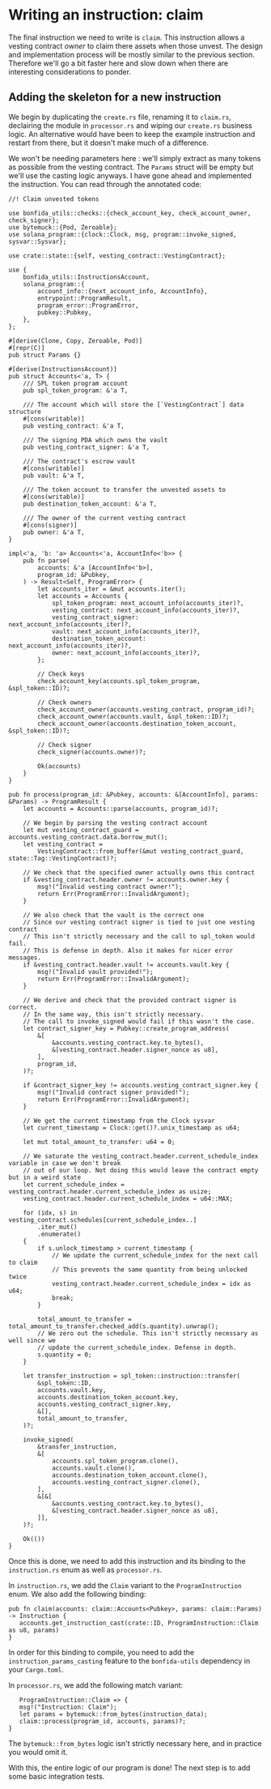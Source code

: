 # Writing an instruction: claim

The final instruction we need to write is `claim`.
This instruction allows a vesting contract _owner_ to claim there assets when those unvest.
The design and implementation process will be mostly similar to the previous section.
Therefore we'll go a bit faster here and slow down when there are interesting considerations to ponder.

## Adding the skeleton for a new instruction

We begin by duplicating the `create.rs` file, renaming it to `claim.rs`, declairing the module in `processor.rs` and wiping our `create.rs` business logic.
An alternative would have been to keep the example instruction and restart from there, but it doesn't make much of a difference.

We won't be needing parameters here : we'll simply extract as many tokens as possible from the vesting contract.
The `Params` struct will be empty but we'll use the casting logic anyways.
I have gone ahead and implemented the instruction.
You can read through the annotated code:

```rust,noplayground
//! Claim unvested tokens

use bonfida_utils::checks::{check_account_key, check_account_owner, check_signer};
use bytemuck::{Pod, Zeroable};
use solana_program::{clock::Clock, msg, program::invoke_signed, sysvar::Sysvar};

use crate::state::{self, vesting_contract::VestingContract};

use {
    bonfida_utils::InstructionsAccount,
    solana_program::{
        account_info::{next_account_info, AccountInfo},
        entrypoint::ProgramResult,
        program_error::ProgramError,
        pubkey::Pubkey,
    },
};

#[derive(Clone, Copy, Zeroable, Pod)]
#[repr(C)]
pub struct Params {}

#[derive(InstructionsAccount)]
pub struct Accounts<'a, T> {
    /// SPL token program account
    pub spl_token_program: &'a T,

    /// The account which will store the [`VestingContract`] data structure
    #[cons(writable)]
    pub vesting_contract: &'a T,

    /// The signing PDA which owns the vault
    pub vesting_contract_signer: &'a T,

    /// The contract's escrow vault
    #[cons(writable)]
    pub vault: &'a T,

    /// The token account to transfer the unvested assets to
    #[cons(writable)]
    pub destination_token_account: &'a T,

    /// The owner of the current vesting contract
    #[cons(signer)]
    pub owner: &'a T,
}

impl<'a, 'b: 'a> Accounts<'a, AccountInfo<'b>> {
    pub fn parse(
        accounts: &'a [AccountInfo<'b>],
        program_id: &Pubkey,
    ) -> Result<Self, ProgramError> {
        let accounts_iter = &mut accounts.iter();
        let accounts = Accounts {
            spl_token_program: next_account_info(accounts_iter)?,
            vesting_contract: next_account_info(accounts_iter)?,
            vesting_contract_signer: next_account_info(accounts_iter)?,
            vault: next_account_info(accounts_iter)?,
            destination_token_account: next_account_info(accounts_iter)?,
            owner: next_account_info(accounts_iter)?,
        };

        // Check keys
        check_account_key(accounts.spl_token_program, &spl_token::ID)?;

        // Check owners
        check_account_owner(accounts.vesting_contract, program_id)?;
        check_account_owner(accounts.vault, &spl_token::ID)?;
        check_account_owner(accounts.destination_token_account, &spl_token::ID)?;

        // Check signer
        check_signer(accounts.owner)?;

        Ok(accounts)
    }
}

pub fn process(program_id: &Pubkey, accounts: &[AccountInfo], params: &Params) -> ProgramResult {
    let accounts = Accounts::parse(accounts, program_id)?;

    // We begin by parsing the vesting contract account
    let mut vesting_contract_guard = accounts.vesting_contract.data.borrow_mut();
    let vesting_contract =
        VestingContract::from_buffer(&mut vesting_contract_guard, state::Tag::VestingContract)?;

    // We check that the specified owner actually owns this contract
    if &vesting_contract.header.owner != accounts.owner.key {
        msg!("Invalid vesting contract owner!");
        return Err(ProgramError::InvalidArgument);
    }

    // We also check that the vault is the correct one
    // Since our vesting contract signer is tied to just one vesting contract
    // This isn't strictly necessary and the call to spl_token would fail.
    // This is defense in depth. Also it makes for nicer error messages.
    if &vesting_contract.header.vault != accounts.vault.key {
        msg!("Invalid vault provided!");
        return Err(ProgramError::InvalidArgument);
    }

    // We derive and check that the provided contract signer is correct.
    // In the same way, this isn't strictly necessary.
    // The call to invoke_signed would fail if this wasn't the case.
    let contract_signer_key = Pubkey::create_program_address(
        &[
            &accounts.vesting_contract.key.to_bytes(),
            &[vesting_contract.header.signer_nonce as u8],
        ],
        program_id,
    )?;

    if &contract_signer_key != accounts.vesting_contract_signer.key {
        msg!("Invalid contract signer provided!");
        return Err(ProgramError::InvalidArgument);
    }

    // We get the current timestamp from the Clock sysvar
    let current_timestamp = Clock::get()?.unix_timestamp as u64;

    let mut total_amount_to_transfer: u64 = 0;

    // We saturate the vesting_contract.header.current_schedule_index variable in case we don't break
    // out of our loop. Not doing this would leave the contract empty but in a weird state
    let current_schedule_index = vesting_contract.header.current_schedule_index as usize;
    vesting_contract.header.current_schedule_index = u64::MAX;

    for (idx, s) in vesting_contract.schedules[current_schedule_index..]
        .iter_mut()
        .enumerate()
    {
        if s.unlock_timestamp > current_timestamp {
            // We update the current_schedule_index for the next call to claim
            // This prevents the same quantity from being unlocked twice
            vesting_contract.header.current_schedule_index = idx as u64;
            break;
        }

        total_amount_to_transfer = total_amount_to_transfer.checked_add(s.quantity).unwrap();
        // We zero out the schedule. This isn't strictly necessary as well since we
        // update the current_schedule_index. Defense in depth.
        s.quantity = 0;
    }

    let transfer_instruction = spl_token::instruction::transfer(
        &spl_token::ID,
        accounts.vault.key,
        accounts.destination_token_account.key,
        accounts.vesting_contract_signer.key,
        &[],
        total_amount_to_transfer,
    )?;

    invoke_signed(
        &transfer_instruction,
        &[
            accounts.spl_token_program.clone(),
            accounts.vault.clone(),
            accounts.destination_token_account.clone(),
            accounts.vesting_contract_signer.clone(),
        ],
        &[&[
            &accounts.vesting_contract.key.to_bytes(),
            &[vesting_contract.header.signer_nonce as u8],
        ]],
    )?;

    Ok(())
}
```
 Once this is done, we need to add this instruction and its binding to the `instruction.rs` enum as well as `processor.rs`.

 In `instruction.rs`, we add the `Claim` variant to the `ProgramInstruction` enum. We also add the following binding:
 ```rust,noplayground
 pub fn claim(accounts: claim::Accounts<Pubkey>, params: claim::Params) -> Instruction {
    accounts.get_instruction_cast(crate::ID, ProgramInstruction::Claim as u8, params)
}
 ```
 In order for this binding to compile, you need to add the `instruction_params_casting` feature to the `bonfida-utils` dependency in your `Cargo.toml`.

 In `processor.rs`, we add the following match variant:
 ```rust,noplayground
    ProgramInstruction::Claim => {
    msg!("Instruction: Claim");
    let params = bytemuck::from_bytes(instruction_data);
    claim::process(program_id, accounts, params)?;
}
 ```

 The `bytemuck::from_bytes` logic isn't strictly necessary here, and in practice you would omit it.

 With this, the entire logic of our program is done!
 The next step is to add some basic integration tests.